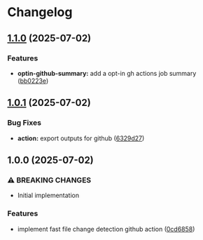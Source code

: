 # Changelog

## [1.1.0](https://github.com/taroj1205/check-changes/compare/v1.0.1...v1.1.0) (2025-07-02)


### Features

* **optin-github-summary:** add a opt-in gh actions job summary ([bb0223e](https://github.com/taroj1205/check-changes/commit/bb0223eef4dda6b863f945b0798a670de1db5697))

## [1.0.1](https://github.com/taroj1205/check-changes/compare/v1.0.0...v1.0.1) (2025-07-02)


### Bug Fixes

* **action:** export outputs for github ([6329d27](https://github.com/taroj1205/check-changes/commit/6329d27544815d837e939df29d008401706ee782))

## 1.0.0 (2025-07-02)


### ⚠ BREAKING CHANGES

* Initial implementation

### Features

* implement fast file change detection github action ([0cd6858](https://github.com/taroj1205/check-changes/commit/0cd685817c47c10a842eee6a7613fa4d3fc893f7))
